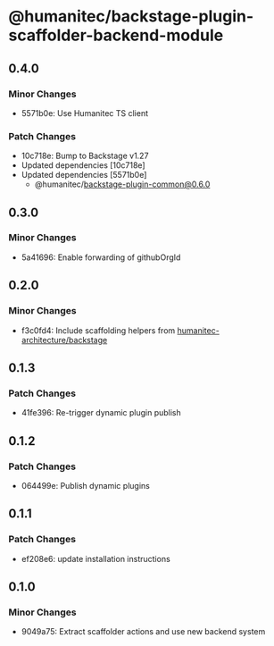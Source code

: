 # @humanitec/backstage-plugin-scaffolder-backend-module

## 0.4.0

### Minor Changes

- 5571b0e: Use Humanitec TS client

### Patch Changes

- 10c718e: Bump to Backstage v1.27
- Updated dependencies [10c718e]
- Updated dependencies [5571b0e]
  - @humanitec/backstage-plugin-common@0.6.0

## 0.3.0

### Minor Changes

- 5a41696: Enable forwarding of githubOrgId

## 0.2.0

### Minor Changes

- f3c0fd4: Include scaffolding helpers from [humanitec-architecture/backstage](https://github.com/humanitec-architecture/backstage)

## 0.1.3

### Patch Changes

- 41fe396: Re-trigger dynamic plugin publish

## 0.1.2

### Patch Changes

- 064499e: Publish dynamic plugins

## 0.1.1

### Patch Changes

- ef208e6: update installation instructions

## 0.1.0

### Minor Changes

- 9049a75: Extract scaffolder actions and use new backend system
